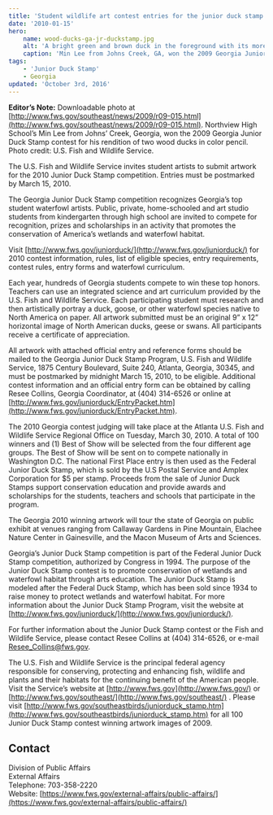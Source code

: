 ```yaml
---
title: 'Student wildlife art contest entries for the junior duck stamp competition due March 15, 2010'
date: '2010-01-15'
hero:
    name: wood-ducks-ga-jr-duckstamp.jpg
    alt: 'A bright green and brown duck in the foreground with its more muted female companion in the background.'
    caption: 'Min Lee from Johns Creek, GA, won the 2009 Georgia Junior Duck Stamp Contest for her rendition of two wood ducks in color pencil.'
tags:
    - 'Junior Duck Stamp'
    - Georgia
updated: 'October 3rd, 2016'
---
```


**Editor’s Note:** Downloadable photo at [http://www.fws.gov/southeast/news/2009/r09-015.html](http://www.fws.gov/southeast/news/2009/r09-015.html). Northview High School’s Min Lee from Johns’ Creek, Georgia, won the 2009 Georgia Junior Duck Stamp contest for his rendition of two wood ducks in color pencil. Photo credit: U.S. Fish and Wildlife Service.

The U.S. Fish and Wildlife Service invites student artists to submit artwork for the 2010 Junior Duck Stamp competition. Entries must be postmarked by March 15, 2010.

The Georgia Junior Duck Stamp competition recognizes Georgia’s top student waterfowl artists. Public, private, home-schooled and art studio students from kindergarten through high school are invited to compete for recognition, prizes and scholarships in an activity that promotes the conservation of America’s wetlands and waterfowl habitat.

Visit [http://www.fws.gov/juniorduck/](http://www.fws.gov/juniorduck/) for 2010 contest information, rules, list of eligible species, entry requirements, contest rules, entry forms and waterfowl curriculum.

Each year, hundreds of Georgia students compete to win these top honors. Teachers can use an integrated science and art curriculum provided by the U.S. Fish and Wildlife Service. Each participating student must research and then artistically portray a duck, goose, or other waterfowl species native to North America on paper. All artwork submitted must be an original 9” x 12” horizontal image of North American ducks, geese or swans. All participants receive a certificate of appreciation.

All artwork with attached official entry and reference forms should be mailed to the Georgia Junior Duck Stamp Program, U.S. Fish and Wildlife Service, 1875 Century Boulevard, Suite 240, Atlanta, Georgia, 30345, and must be postmarked by midnight March 15, 2010, to be eligible. Additional contest information and an official entry form can be obtained by calling Resee Collins, Georgia Coordinator, at (404) 314-6526 or online at [http://www.fws.gov/juniorduck/EntryPacket.htm](http://www.fws.gov/juniorduck/EntryPacket.htm).

The 2010 Georgia contest judging will take place at the Atlanta U.S. Fish and Wildlife Service Regional Office on Tuesday, March 30, 2010\. A total of 100 winners and (1) Best of Show will be selected from the four different age groups. The Best of Show will be sent on to compete nationally in Washington D.C. The national First Place entry is then used as the Federal Junior Duck Stamp, which is sold by the U.S Postal Service and Amplex Corporation for $5 per stamp. Proceeds from the sale of Junior Duck Stamps support conservation education and provide awards and scholarships for the students, teachers and schools that participate in the program.

The Georgia 2010 winning artwork will tour the state of Georgia on public exhibit at venues ranging from Callaway Gardens in Pine Mountain, Elachee Nature Center in Gainesville, and the Macon Museum of Arts and Sciences.

Georgia’s Junior Duck Stamp competition is part of the Federal Junior Duck Stamp competition, authorized by Congress in 1994\. The purpose of the Junior Duck Stamp contest is to promote conservation of wetlands and waterfowl habitat through arts education. The Junior Duck Stamp is modeled after the Federal Duck Stamp, which has been sold since 1934 to raise money to protect wetlands and waterfowl habitat. For more information about the Junior Duck Stamp Program, visit the website at [http://www.fws.gov/juniorduck/](http://www.fws.gov/juniorduck/).

For further information about the Junior Duck Stamp contest or the Fish and Wildlife Service, please contact Resee Collins at (404) 314-6526, or e-mail [Resee_Collins@fws.gov](mailto:Resee_Collins@fws.gov).

The U.S. Fish and Wildlife Service is the principal federal agency responsible for conserving, protecting and enhancing fish, wildlife and plants and their habitats for the continuing benefit of the American people. Visit the Service’s website at [http://www.fws.gov](http://www.fws.gov/) or [http://www.fws.gov/southeast/](http://www.fws.gov/southeast/) . Please visit [http://www.fws.gov/southeastbirds/juniorduck_stamp.htm](http://www.fws.gov/southeastbirds/juniorduck_stamp.htm) for all 100 Junior Duck Stamp contest winning artwork images of 2009.

## Contact

Division of Public Affairs  
External Affairs  
Telephone: 703-358-2220  
Website: [https://www.fws.gov/external-affairs/public-affairs/](https://www.fws.gov/external-affairs/public-affairs/)
